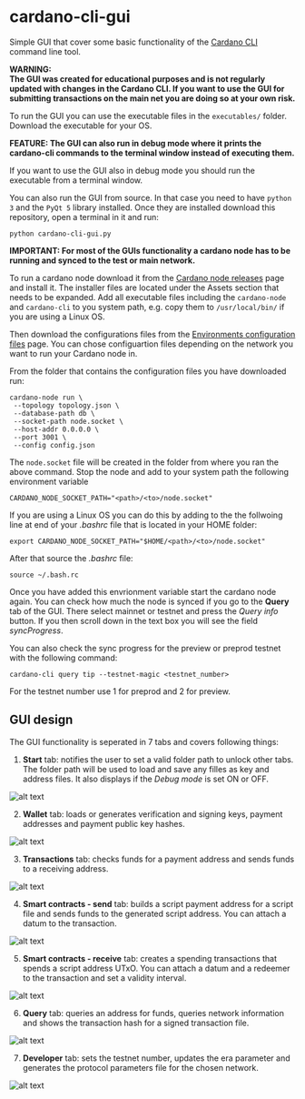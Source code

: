 # cardano-cli-gui
Simple GUI that cover some basic functionality of the 
[Cardano CLI](https://github.com/input-output-hk/cardano-cli) 
command line tool.

**WARNING:** <br/>
**The GUI was created for educational purposes and is not regularly updated with changes in the Cardano CLI. If you want to use the GUI for submitting transactions on the main net you are doing so at your own risk.**

To run the GUI you can use the executable files in the `executables/` folder. Download 
the executable for your OS. 

**FEATURE: The GUI can also run in debug mode where it prints the cardano-cli commands to the terminal window instead of executing them.**

If you want to use the GUI also in debug mode you should run the executable from a terminal window. 

You can also run the GUI from source. In that case you need to have `python 3` and the `PyQt 5` 
library installed. Once they are installed download this repository, open a terminal in it and run:  
```console
python cardano-cli-gui.py
```

**IMPORTANT: For most of the GUIs functionality a cardano node has to be running and synced to the test or main network.**

To run a cardano node download it from the [Cardano node releases](https://github.com/input-output-hk/cardano-node/releases) page and install it. The installer files are located under the Assets section that needs to be expanded. Add all executable files including the `cardano-node` and `cardano-cli` to you system path, e.g. copy them to `/usr/local/bin/` if you are using a Linux OS. 

Then download the configurations files from the [Environments configuration files](https://book.world.dev.cardano.org/environments.html) page. You can chose configuartion files depending on the network you want to run your Cardano node in. 

From the folder that contains the configuration files you have downloaded run:  
```console
cardano-node run \
 --topology topology.json \
 --database-path db \
 --socket-path node.socket \
 --host-addr 0.0.0.0 \
 --port 3001 \
 --config config.json
```

The `node.socket` file will be created in the folder from where you ran the above command. 
Stop the node and add to your system path the following environment variable
```console
CARDANO_NODE_SOCKET_PATH="<path>/<to>/node.socket"
```
If you are using a Linux OS you can do this by adding to the the follwoing line at end of your *.bashrc* file that is located in your HOME folder: 
```console
export CARDANO_NODE_SOCKET_PATH="$HOME/<path>/<to>/node.socket"
```
After that source the *.bashrc* file:  
```console
source ~/.bash.rc
```
Once you have added this envrionment variable start the cardano node again. You can check how much the node is synced if you go to the **Query** tab of the GUI. 
There select mainnet or testnet and press the *Query info* button. If you then scroll down in the text box you will see the field *syncProgress*. 

You can also check the sync progress for the preview or preprod testnet with the following command:  
```console
cardano-cli query tip --testnet-magic <testnet_number> 
```
For the testnet number use 1 for preprod and 2 for preview. 

GUI design
----------

The GUI functionality is seperated in 7 tabs and covers following things:

1. **Start** tab: notifies the user to set a valid folder path to unlock other tabs. 
The folder path will be used to load and save any filles as key and address files. It also
displays if the *Debug mode* is set ON or OFF.  

![alt text](https://github.com/input-output-hk/cardano-cli-gui/blob/main/images/start.png) 

2. **Wallet** tab: loads or generates verification and signing keys, payment addresses and 
payment public key hashes.  

![alt text](https://github.com/input-output-hk/cardano-cli-gui/blob/main/images/wallet.png)

3. **Transactions** tab: checks funds for a payment address and sends funds to a receiving address.  

![alt text](https://github.com/input-output-hk/cardano-cli-gui/blob/main/images/transactions.png)

4. **Smart contracts - send** tab: builds a script payment address for a script file and sends funds 
to the generated script address. You can attach a datum to the transaction.  

![alt text](https://github.com/input-output-hk/cardano-cli-gui/blob/main/images/smart_contracts_send.png)

5. **Smart contracts - receive** tab: creates a spending transactions that spends a script address UTxO. 
You can attach a datum and a redeemer to the transaction and set a validity interval.  

![alt text](https://github.com/input-output-hk/cardano-cli-gui/blob/main/images/smart_contracts_receive.png)

6. **Query** tab: queries an address for funds, queries network information and shows the transaction 
hash for a signed transaction file.   

![alt text](https://github.com/input-output-hk/cardano-cli-gui/blob/main/images/query.png)

7. **Developer** tab: sets the testnet number, updates the era parameter and generates
the protocol parameters file for the chosen network.  

![alt text](https://github.com/input-output-hk/cardano-cli-gui/blob/main/images/developer.png)
